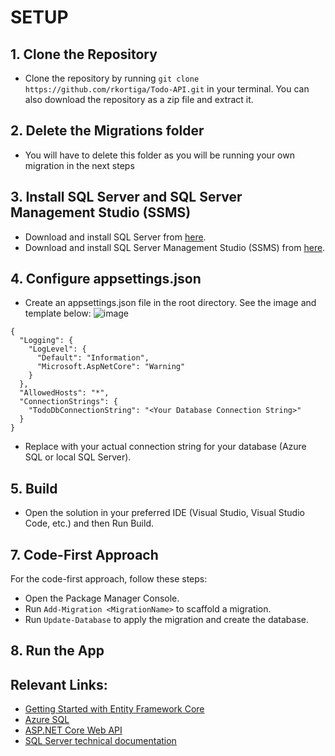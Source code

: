 # SETUP

## 1. Clone the Repository
- Clone the repository by running `git clone https://github.com/rkortiga/Todo-API.git` in your terminal. You can also download the repository as a zip file and extract it.

## 2. Delete the Migrations folder
- You will have to delete this folder as you will be running your own migration in the next steps

## 3. Install SQL Server and SQL Server Management Studio (SSMS)
- Download and install SQL Server from [here](https://www.microsoft.com/en-us/sql-server/sql-server-downloads).
- Download and install SQL Server Management Studio (SSMS) from [here](https://learn.microsoft.com/en-us/sql/ssms/download-sql-server-management-studio-ssms?view=sql-server-ver16).

## 4. Configure appsettings.json
- Create an appsettings.json file in the root directory. See the image and template below:
    ![image](https://github.com/rkortiga/Todo-API/assets/125756155/b9f369bd-8bdc-4bb4-9356-92f59dbf088c)

```
{
  "Logging": {
    "LogLevel": {
      "Default": "Information",
      "Microsoft.AspNetCore": "Warning"
    }
  },
  "AllowedHosts": "*",
  "ConnectionStrings": {
    "TodoDbConnectionString": "<Your Database Connection String>"
  }
}
```
- Replace <Your Database Connection String> with your actual connection string for your database (Azure SQL or local SQL Server).

## 5. Build
- Open the solution in your preferred IDE (Visual Studio, Visual Studio Code, etc.) and then Run Build.

## 7. Code-First Approach
 For the code-first approach, follow these steps:

- Open the Package Manager Console.
- Run `Add-Migration <MigrationName>` to scaffold a migration.
- Run `Update-Database` to apply the migration and create the database.

## 8. Run the App

## Relevant Links: 
- [Getting Started with Entity Framework Core](https://learn.microsoft.com/en-us/ef/core/get-started/overview/first-app?tabs=netcore-cli)
- [Azure SQL](https://learn.microsoft.com/en-us/azure/azure-sql/database/sql-database-paas-overview?view=azuresql)
- [ASP.NET Core Web API](https://learn.microsoft.com/en-us/aspnet/core/tutorials/first-web-api?view=aspnetcore-8.0&tabs=visual-studio)
- [SQL Server technical documentation](https://learn.microsoft.com/en-us/sql/sql-server/?view=sql-server-ver15)

